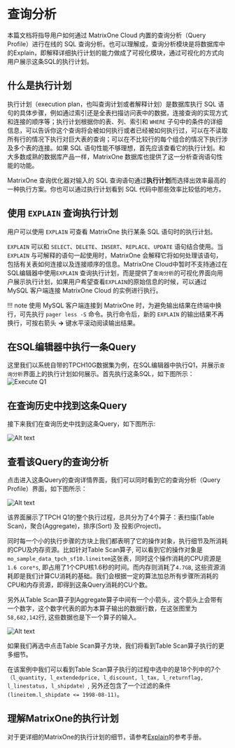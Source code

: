 # 查询分析

本篇文档将指导用户如何通过 MatrixOne Cloud 内置的查询分析（Query Profile）进行在线的 SQL 查询分析。也可以理解成，查询分析模块是将数据库中的Explain，即解释详细执行计划的能力做成了可视化模块，通过可视化的方式向用户展示这条SQL的执行计划。

## 什么是执行计划

执行计划（execution plan，也叫查询计划或者解释计划）是数据库执行 SQL 语句的具体步骤，例如通过索引还是全表扫描访问表中的数据，连接查询的实现方式和连接的顺序等；执行计划根据你的表、列、索引和 `WHERE` 子句中的条件的详细信息，可以告诉你这个查询将会被如何执行或者已经被如何执行过，可以在不读取所有行的情况下执行对巨大表的查询；可以在不比较行的每个组合的情况下执行涉及多个表的连接。如果 SQL 语句性能不够理想，首先应该查看它的执行计划。和大多数成熟的数据库产品一样，MatrixOne 数据库也提供了这一分析查询语句性能的功能。

MatrixOne 查询优化器对输入的 SQL 查询语句通过**执行计划**而选择出效率最高的一种执行方案。你也可以通过执行计划看到 SQL 代码中那些效率比较低的地方。

## 使用 `EXPLAIN` 查询执行计划

用户可以使用 `EXPLAIN` 可查看 MatrixOne 执行某条 SQL 语句时的执行计划。

`EXPLAIN` 可以和 `SELECT`、`DELETE`、`INSERT`、`REPLACE`、`UPDATE` 语句结合使用。当 `EXPLAIN` 与可解释的语句一起使用时，MatrixOne 会解释它将如何处理该语句，包括有关表如何连接以及连接顺序的信息。MatrixOne Cloud中暂时不支持通过在SQL编辑器中使用`EXPLAIN` 查询执行计划，而是提供了`查询分析`的可视化界面向用户展示执行计划，如果用户希望查看`EXPLAIN`的原始信息的时候，可以通过 MySQL 客户端连接 MatrixOne Cloud 的实例进行执行。

!!! note
    使用 MySQL 客户端连接到 MatrixOne 时，为避免输出结果在终端中换行，可先执行 `pager less -S` 命令。执行命令后，新的 `EXPLAIN` 的输出结果不再换行，可按右箭头 **→** 键水平滚动阅读输出结果。

## 在SQL编辑器中执行一条Query

这里我们以系统自带的TPCH10G数据集为例，在SQL编辑器中执行Q1，并展示`查询分析`界面上的执行计划如何展示。首先执行这条SQL，如下图所示：
![Execute Q1](https://community-shared-data-1308875761.cos.ap-beijing.myqcloud.com/artwork/mocdocs/sqleditor/queryprofile_execute_tpch.png)




## 在查询历史中找到这条Query

接下来我们在查询历史中找到这条Query，如下图所示:

![Alt text](https://community-shared-data-1308875761.cos.ap-beijing.myqcloud.com/artwork/mocdocs/sqleditor/queryprofile_get_query.png)

## 查看该Query的查询分析

点击进入这条Query的查询详情界面，我们可以同时看到它的查询分析（Query Profile）界面，如下图所示：

![Alt text](https://community-shared-data-1308875761.cos.ap-beijing.myqcloud.com/artwork/mocdocs/sqleditor/queryprofile_queryprofile.png)

该界面展示了TPCH Q1的整个执行过程，总共分为了4个算子：表扫描(Table Scan)，聚合(Aggregate)，排序(Sort) 及 投影(Project)。

同时每一个小的执行步骤的方块上我们都表明了它的操作对象，执行细节及所消耗的CPU及内存资源。比如针对Table Scan算子, 可以看到它的操作对象是`mo_sample_data_tpch_sf10.lineitem`这张表，同时这个操作消耗的CPU资源是`1.6 core*s`, 即占用了1个CPU核1.6秒的时间。而内存则消耗了`4.7GB`, 这些资源消耗即是我们计算CU消耗的基础。我们会根据一定的算法加总所有步骤所消耗的CPU和内存资源，即得到这条Query消耗的CU个数。

另外从Table Scan算子到Aggregate算子中间有一个小箭头，这个箭头上会带有一个数字，这个数字代表的即为本算子输出的数据行数，在这张图里为`58,682,142`行, 这些数据也是下一个算子的输入。

![Alt text](https://community-shared-data-1308875761.cos.ap-beijing.myqcloud.com/artwork/mocdocs/sqleditor/queryprofile_details.png)

如果我们再选中点击Table Scan算子方块，我们将看到Table Scan算子执行的更多细节。

在该案例中我们可以看到Table Scan算子执行的过程中选中的是18个列中的7个`（l_quantity, l_extendedprice, l_discount, l_tax, l_returnflag, l_linestatus, l_shipdate）`, 另外还包含了一个过滤的条件`(lineitem.l_shipdate <= 1998-08-11)`。

## 理解MatrixOne的执行计划

对于更详细的MatrixOne的执行计划的细节，请参考[Explain](../../Reference/SQL-Reference/Other/Explain/explain.md)的参考手册。
